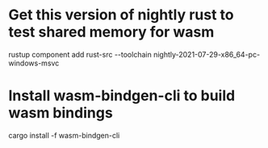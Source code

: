# Get this version of nightly rust to test shared memory for wasm
rustup component add rust-src --toolchain nightly-2021-07-29-x86_64-pc-windows-msvc

# Install wasm-bindgen-cli to build wasm bindings
cargo install -f wasm-bindgen-cli

